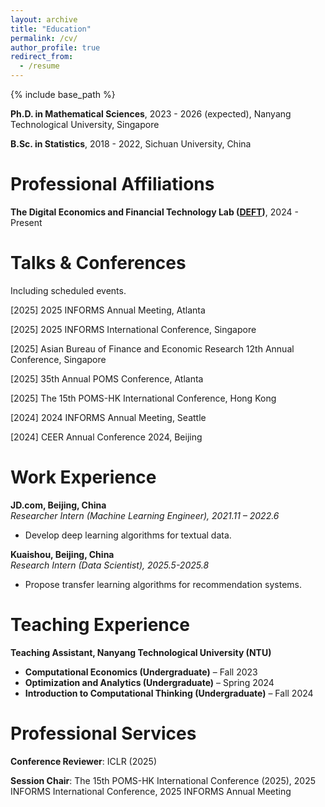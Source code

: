 ```yaml
---
layout: archive
title: "Education"
permalink: /cv/
author_profile: true
redirect_from:
  - /resume
---
```


{% include base_path %}


**Ph.D. in Mathematical Sciences**, 2023 - 2026 (expected), Nanyang Technological University, Singapore

**B.Sc. in Statistics**, 2018 - 2022, Sichuan University, China

Professional Affiliations
======
**The Digital Economics and Financial Technology Lab ([DEFT](https://www.linwilliamcong.com/deft-members))**, 2024 - Present

Talks & Conferences
======
Including scheduled events. 

[2025] 2025 INFORMS Annual Meeting, Atlanta

[2025] 2025 INFORMS International Conference, Singapore

[2025] Asian Bureau of Finance and Economic Research 12th Annual Conference, Singapore

[2025] 35th Annual POMS Conference, Atlanta

[2025] The 15th POMS-HK International Conference, Hong Kong

[2024] 2024 INFORMS Annual Meeting, Seattle

[2024] CEER Annual Conference 2024, Beijing


Work Experience
======
**JD.com, Beijing, China**  
*Researcher Intern (Machine Learning Engineer), 2021.11 – 2022.6*  
- Develop deep learning algorithms for textual data.  

**Kuaishou, Beijing, China**  
*Research Intern (Data Scientist), 2025.5-2025.8*  
- Propose transfer learning algorithms for recommendation systems.  

Teaching Experience
======
**Teaching Assistant, Nanyang Technological University (NTU)**  

- **Computational Economics (Undergraduate)** – Fall 2023  
- **Optimization and Analytics (Undergraduate)** – Spring 2024  
- **Introduction to Computational Thinking (Undergraduate)** – Fall 2024  


  
Professional Services
======
**Conference Reviewer**: ICLR (2025)

**Session Chair**: The 15th POMS-HK International Conference (2025), 2025 INFORMS International Conference, 2025 INFORMS Annual Meeting
